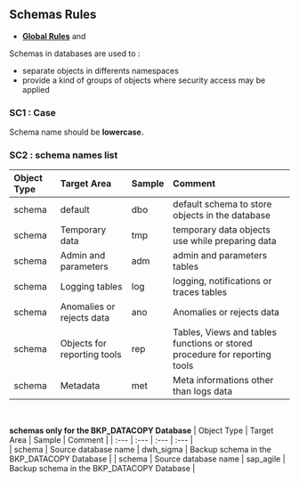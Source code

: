 ## Schemas Rules

- **[Global Rules](GlobalRules.md)** and

Schemas in databases are used to :
- separate objects in differents namespaces
- provide a kind of groups of objects where security access may be applied

### SC1 : Case
Schema name should be **lowercase.**

### SC2 : schema names list

|	Object Type	|	Target Area	|	Sample	|	Comment	|
| :---       |    :---   | :---       | :--- |		
|	schema	|	default	|	dbo	|	default schema to store objects in the database	|
|	schema	|	Temporary data	|	tmp	|	temporary data objects use while preparing data	|
|	schema	|	Admin and parameters	|	adm	|	admin and parameters tables	|
|	schema	|	Logging tables	|	log	|	logging, notifications or traces tables	|
|	schema	|	Anomalies or rejects data	|	ano	|	Anomalies or rejects data	|
|	schema	|	Objects for reporting tools	|	rep	|	Tables, Views and tables functions or stored procedure for reporting tools	|
|	schema	|	Metadata	|	met	|	Meta informations other than logs data	|
 
 <br/>
 
**schemas only for the BKP_DATACOPY Database**
|	Object Type	|	Target Area	|	Sample	|	Comment	|
| :---       |    :---   | :---       | :--- |	
|	schema	|	Source database name	|	dwh_sigma	|	Backup schema in the BKP_DATACOPY Database	|
|	schema	|	Source database name	|	sap_agile	|	Backup schema in the BKP_DATACOPY Database	|


